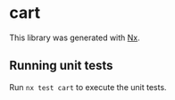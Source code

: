 # cart

This library was generated with [Nx](https://nx.dev).

## Running unit tests

Run `nx test cart` to execute the unit tests.
